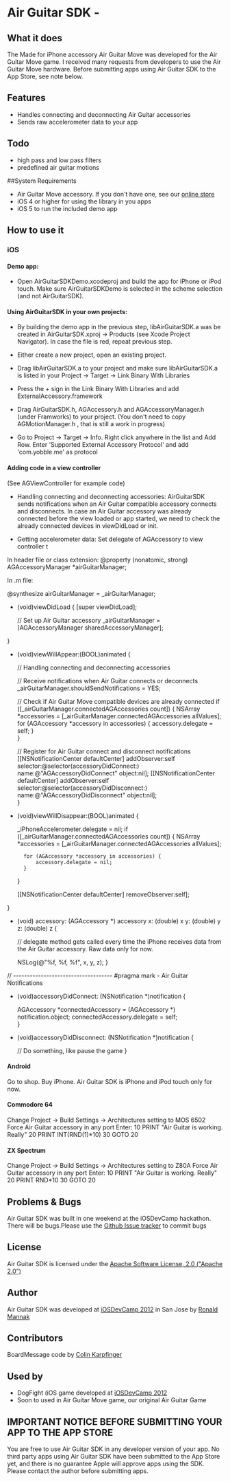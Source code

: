Air Guitar SDK - 
===

## What it does
The Made for iPhone accessory Air Guitar Move was developed for the Air Guitar Move game. I received many requests from developers to use the Air Guitar Move hardware. Before submitting apps using Air Guitar SDK to the App Store, see note below.

## Features
* Handles connecting and deconnecting Air Guitar accessories
* Sends raw accelerometer data to your app

## Todo
* high pass and low pass filters 
* predefined air guitar motions

##System Requirements
* Air Guitar Move accessory. If you don't have one, see our [online store](https://www.wepay.com/stores/airguitar)
* iOS 4 or higher for using the library in you apps
* iOS 5 to run the included demo app

## How to use it
### iOS

#### Demo app:
* Open AirGuitarSDKDemo.xcodeproj and build the app for iPhone or iPod touch. Make sure AirGuitarSDKDemo is selected in the scheme selection (and not AirGuitarSDK).

#### Using AirGuitarSDK in your own projects:
* By building the demo app in the previous step, libAirGuitarSDK.a was be created in AirGuitarSDK.xproj -> Products (see Xcode Project Navigator). In case the file is red, repeat previous step.

* Either create a new project, open an existing project.

* Drag libAirGuitarSDK.a to your project and make sure libAirGuitarSDK.a is listed in your Project -> Target -> Link Binary With Libraries

* Press the + sign in the Link Binary With Libraries and add ExternalAccessory.framework

* Drag AirGuitarSDK.h, AGAccessory.h and AGAccessoryManager.h (under Framworks) to your project. (You don't need to copy AGMotionManager.h , that is still a work in progress)

* Go to Project -> Target -> Info. Right click anywhere in the list and Add Row. Enter 'Supported External Accessory Protocol' and add 'com.yobble.me' as protocol

#### Adding code in a view controller

(See AGViewController for example code)

* Handling connecting and deconnecting accessories:
AirGuitarSDK sends notifications when an Air Guitar compatible accessory connects and disconnects. In case an Air Guitar accessory was already connected before the view loaded or app started, we need to check the already connected devices in viewDidLoad or init.

* Getting accelerometer data:
Set delegate of AGAccessory to view controller t

In header file or class extension:
@property (nonatomic, strong) AGAccessoryManager *airGuitarManager;

In .m file:

@synthesize airGuitarManager = _airGuitarManager;

- (void)viewDidLoad {
    [super viewDidLoad];
    
    // Set up Air Guitar accessory
    _airGuitarManager = [AGAccessoryManager sharedAccessoryManager];

}

- (void)viewWillAppear:(BOOL)animated {

    // Handling connecting and deconnecting accessories

    // Receive notifications when Air Guitar connects or deconnects
    _airGuitarManager.shouldSendNotifications = YES;    
    
    // Check if Air Guitar Move compatible devices are already connected
    if ([_airGuitarManager.connectedAGAccessories count]) {
        NSArray *accessories = [_airGuitarManager.connectedAGAccessories allValues];        
        for (AGAccessory *accessory in accessories) {
            accessory.delegate = self;
        }        
    }
    
    // Register for Air Guitar connect and disconnect notifications
    [[NSNotificationCenter defaultCenter] addObserver:self selector:@selector(accessoryDidConnect:) name:@"AGAccessoryDidConnect" object:nil];
    [[NSNotificationCenter defaultCenter] addObserver:self selector:@selector(accessoryDidDisconnect:) name:@"AGAccessoryDidDisconnect" object:nil];  
}

- (void)viewWillDisappear:(BOOL)animated {
    
    _iPhoneAccelerometer.delegate = nil;
    if ([_airGuitarManager.connectedAGAccessories count]) {
        NSArray *accessories = [_airGuitarManager.connectedAGAccessories allValues];
        
        for (AGAccessory *accessory in accessories) {
            accessory.delegate = nil;
        }        
    }
    
    [[NSNotificationCenter defaultCenter] removeObserver:self];
    
}


- (void) accessory: (AGAccessory *) accessory x: (double) x y: (double) y z: (double) z {

    // delegate method gets called every time the iPhone receives data from the Air Guitar accessory. Raw data only for now.
    
    NSLog(@"%f, %f, %f", x, y, z);
}

// ------------------------------------
#pragma mark - Air Guitar Notifications

- (void)accessoryDidConnect: (NSNotification *)notification { 
   
    AGAccessory *connectedAccessory = (AGAccessory *) notification.object;
    connectedAccessory.delegate = self;    
}

- (void)accessoryDidDisconnect: (NSNotification *)notification {

    // Do something, like pause the game
} 


#### Android
Go to shop. Buy iPhone. Air Guitar SDK is iPhone and iPod touch only for now.

#### Commodore 64
Change Project -> Build Settings -> Architectures setting to MOS 6502
Force Air Guitar accessory in any port
Enter:
10 PRINT "Air Guitar is working. Really"
20 PRINT INT(RND(1)*10)
30 GOTO 20

#### ZX Spectrum
Change Project -> Build Settings -> Architectures setting to Z80A
Force Air Guitar accessory in any port
Enter:
10 PRINT "Air Guitar is working. Really"
20 PRINT RND*10
30 GOTO 20

## Problems & Bugs
Air Guitar SDK was built in one weekend at the iOSDevCamp hackathon. There will be bugs.Please use the [Github Issue tracker](https://github.com/ronaldmannak/AirGuitarSDK/issues) to commit bugs

## License
Air Guitar SDK is licensed under the [Apache Software License, 2.0 ("Apache 2.0")](http://www.apache.org/licenses/LICENSE-2.0)

## Author
Air Guitar SDK was developed at [iOSDevCamp 2012](http://iodevcamp.org) in San Jose by [Ronald Mannak](https://github.com/ronaldmannak)

## Contributors
BoardMessage code by [Colin Karpfinger](https://github.com/colinkarpfinger)

## Used by
* DogFight (iOS game developed at [iOSDevCamp 2012](http://iodevcamp.org)
* Soon to used in Air Guitar Move game, our original Air Guitar Game

## IMPORTANT NOTICE BEFORE SUBMITTING YOUR APP TO THE APP STORE
You are free to use Air Guitar SDK in any developer version of your app. No third party apps using Air Guitar SDK have been submitted to the App Store yet, and there is no guarantee Apple will approve apps using the SDK. Please contact the author before submitting apps.

